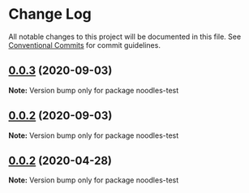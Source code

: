 # Change Log

All notable changes to this project will be documented in this file.
See [Conventional Commits](https://conventionalcommits.org) for commit guidelines.

## [0.0.3](https://github.com/geallenboy/noodles/compare/noodles-test@0.0.2...noodles-test@0.0.3) (2020-09-03)

**Note:** Version bump only for package noodles-test





## [0.0.2](https://github.com/geallenboy/noodles/compare/noodles-test@0.0.2...noodles-test@0.0.2) (2020-09-03)

**Note:** Version bump only for package noodles-test





## [0.0.2](https://github.com/geallenboy/noodles/compare/noodles-test@0.0.6...noodles-test@0.0.2) (2020-04-28)

**Note:** Version bump only for package noodles-test
